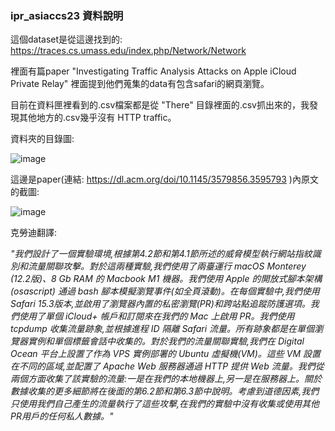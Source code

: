 ### ipr_asiaccs23 資料說明

這個dataset是從這邊找到的: https://traces.cs.umass.edu/index.php/Network/Network

裡面有篇paper "Investigating Traffic Analysis Attacks on Apple iCloud Private Relay" 裡面提到他們蒐集的data有包含safari的網頁瀏覽。

目前在資料匣裡看到的.csv檔案都是從 "There" 目錄裡面的.csv抓出來的，我發現其他地方的.csv幾乎沒有 HTTP traffic。

資料夾的目錄圖:

![image](https://github.com/Computer-Networks-CO3005-Group3/Final_Project/assets/73822955/3efb109e-b2fb-4e50-beec-3478c18b87df)


這邊是paper(連結: https://dl.acm.org/doi/10.1145/3579856.3595793 )內原文的截圖:

![image](https://github.com/Computer-Networks-CO3005-Group3/Final_Project/assets/73822955/cdd67274-52b8-4b56-a7c1-cc8943e44df6)

克勞迪翻譯:

*"我們設計了一個實驗環境,根據第4.2節和第4.1節所述的威脅模型執行網站指紋識別和流量關聯攻擊。對於這兩種實驗,我們使用了兩臺運行 macOS Monterey (12.2版)、8 Gb RAM 的 Macbook M1 機器。我們使用 Apple 的開放式腳本架構 (osascript) 通過 bash 腳本模擬瀏覽事件(如全頁滾動)。在每個實驗中,我們使用 Safari 15.3版本,並啟用了瀏覽器內置的私密瀏覽(PR)和跨站點追蹤防護選項。我們使用了單個 iCloud+ 帳戶和訂閱來在我們的 Mac 上啟用 PR。我們使用 tcpdump 收集流量跡象,並根據進程 ID 隔離 Safari 流量。所有跡象都是在單個瀏覽器實例和單個標籤會話中收集的。對於我們的流量關聯實驗,我們在 Digital Ocean 平台上設置了作為 VPS 實例部署的 Ubuntu 虛擬機(VM)。這些 VM 設置在不同的區域,並配置了 Apache Web 服務器通過 HTTP 提供 Web 流量。我們從兩個方面收集了該實驗的流量:一是在我們的本地機器上,另一是在服務器上。關於數據收集的更多細節將在後面的第6.2節和第6.3節中說明。考慮到道德因素,我們只使用我們自己產生的流量執行了這些攻擊,在我們的實驗中沒有收集或使用其他PR用戶的任何私人數據。"*
